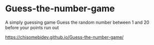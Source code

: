 # Guess-the-number-game
A simply guessing game
Guess the random number between 1 and 20 before your points run out

https://chisomebidev.github.io/Guess-the-number-game/
